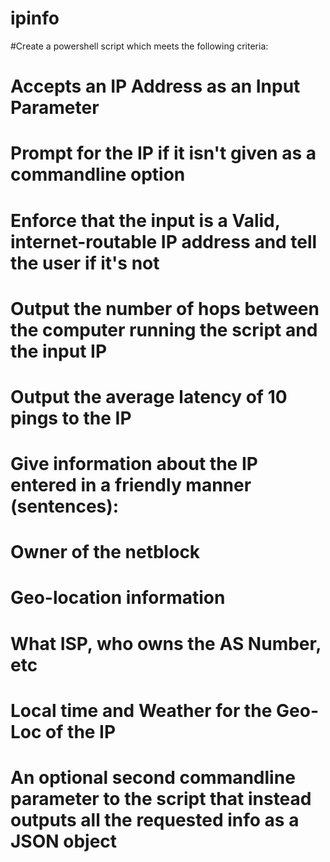 # ipinfo

#Create a powershell script which meets the following criteria:
# Accepts an IP Address as an Input Parameter
#   Prompt for the IP if it isn't given as a commandline option
#   Enforce that the input is a Valid, internet-routable IP address and tell the user if it's not
# Output the number of hops between the computer running the script and the input IP
# Output the average latency of 10 pings to the IP
# Give information about the IP entered in a friendly manner (sentences):
#   Owner of the netblock
#   Geo-location information
#   What ISP, who owns the AS Number, etc
#   Local time and Weather for the Geo-Loc of the IP
# An optional second commandline parameter to the script that instead outputs all the requested info as a JSON object
